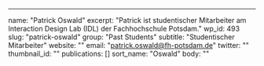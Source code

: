 ---
  name: "Patrick Oswald"
  excerpt: "Patrick ist studentischer Mitarbeiter am Interaction Design Lab (IDL) der Fachhochschule Potsdam."
  wp_id: 493
  slug: "patrick-oswald"
  group: "Past Students"
  subtitle: "Studentischer Mitarbeiter"
  website: ""
  email: "patrick.oswald@fh-potsdam.de"
  twitter: ""
  thumbnail_id: ""
  publications: []
  sort_name: "Oswald"
  body: ""
